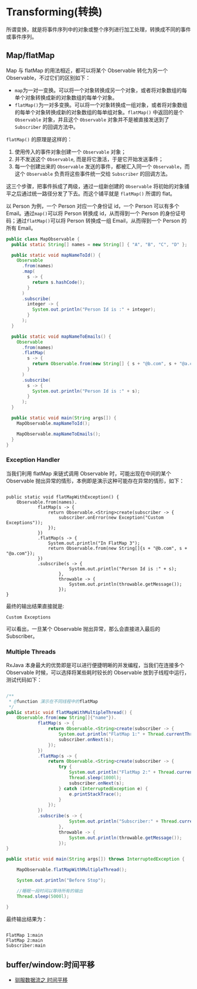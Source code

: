 # Transforming(转换)

所谓变换，就是将事件序列中的对象或整个序列进行加工处理，转换成不同的事件或事件序列。

## Map/flatMap

Map 与 flatMap 的用法相近，都可以将某个 Observable 转化为另一个 Observable，不过它们的区别如下：

- `map`为一对一变换。可以将一个对象转换成另一个对象，或者将对象数组的每单个对象转换成新的对象数组的每单个对象。
- `flatMap()`为一对多变换。可以将一个对象转换成一组对象，或者将对象数组的每单个对象转换成新的对象数组的每单组对象。`flatMap()` 中返回的是个 `Observable` 对象，并且这个 `Observable` 对象并不是被直接发送到了 `Subscriber` 的回调方法中。

`flatMap()` 的原理是这样的：

1. 使用传入的事件对象创建一个 `Observable` 对象；
2. 并不发送这个 `Observable`, 而是将它激活，于是它开始发送事件；
3. 每一个创建出来的 `Observable` 发送的事件，都被汇入同一个 `Observable`，而这个 `Observable` 负责将这些事件统一交给 `Subscriber` 的回调方法。

这三个步骤，把事件拆成了两级，通过一组新创建的 `Observable` 将初始的对象铺平之后通过统一路径分发了下去。而这个铺平就是 `flatMap()` 所谓的 flat。

以 Person 为例，一个 Person 对应一个身份证 id，一个 Person 可以有多个 Email。通过`map()`可以将 Person 转换成 id，从而得到一个 Person 的身份证号码；通过`flatMap()`可以将 Person 转换成一组 Email，从而得到一个 Person 的所有 Email。

```java
public class MapObservable {
  public static String[] names = new String[] { "A", "B", "C", "D" };

  public static void mapNameToId() {
    Observable
      .from(names)
      .map(
        s -> {
          return s.hashCode();
        }
      )
      .subscribe(
        integer -> {
          System.out.println("Person Id is :" + integer);
        }
      );
  }

  public static void mapNameToEmails() {
    Observable
      .from(names)
      .flatMap(
        s -> {
          return Observable.from(new String[] { s + "@b.com", s + "@a.com" });
        }
      )
      .subscribe(
        s -> {
          System.out.println("Person Id is :" + s);
        }
      );
  }

  public static void main(String args[]) {
    MapObservable.mapNameToId();

    MapObservable.mapNameToEmails();
  }
}
```

### Exception Handler

当我们利用 flatMap 来链式调用 Observable 时，可能出现在中间的某个 Observable 抛出异常的情形，本例即是演示这种可能存在异常的情形，如下：

```

public static void flatMapWithException() {
    Observable.from(names).
            flatMap(s -> {
                return Observable.<String>create(subscriber -> {
                    subscriber.onError(new Exception("Custom Exceptions"));
                });
            })
            .flatMap(s -> {
                System.out.println("In FlatMap 3");
                return Observable.from(new String[]{s + "@b.com", s + "@a.com"});
            })
            .subscribe(s -> {
                        System.out.println("Person Id is :" + s);
                    },
                    throwable -> {
                        System.out.println(throwable.getMessage());
                    });
}
```

最终的输出结果直接就是:

```
Custom Exceptions
```

可以看出，一旦某个 Observable 抛出异常，那么会直接进入最后的 Subscriber。

### Multiple Threads

RxJava 本身最大的优势即是可以进行便捷明晰的并发编程，当我们在连接多个 Observable 时候，可以选择将某些耗时较长的 Observable 放到子线程中运行，测试代码如下：

```java

/**
 * @function 演示在不同线程中的flatMap
 */
public static void flatMapWithMultipleThread() {
    Observable.from(new String[]{"name"}).
            flatMap(s -> {
                return Observable.<String>create(subscriber -> {
                    System.out.println("FlatMap 1:" + Thread.currentThread().getName());
                    subscriber.onNext(s);
                });
            })
            .flatMap(s -> {
                return Observable.<String>create(subscriber -> {
                    try {
                        System.out.println("FlatMap 2:" + Thread.currentThread().getName());
                        Thread.sleep(1000l);
                        subscriber.onNext(s);
                    } catch (InterruptedException e) {
                        e.printStackTrace();
                    }
                });
            })
            .subscribe(s -> {
                        System.out.println("Subscriber:" + Thread.currentThread().getName());
                    },
                    throwable -> {
                        System.out.println(throwable.getMessage());
                    });
}

public static void main(String args[]) throws InterruptedException {

    MapObservable.flatMapWithMultipleThread();

    System.out.println("Before Stop");

    //睡眠一段时间以等待所有的输出
    Thread.sleep(5000l);

}
```

最终输出结果为：

```

FlatMap 1:main
FlatMap 2:main
Subscriber:main
```

## buffer/window:时间平移

- [驯服数据流之 时间平移](http://www.tuicool.com/articles/ABfEfq3)
